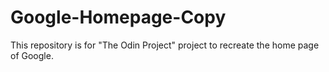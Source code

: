 # Google-Homepage-Copy
This repository is for "The Odin Project" project to recreate the home page of Google.
